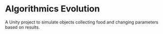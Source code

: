 # Algorithmics Evolution
A Unity project to simulate objects collecting food and changing parameters based on results.
